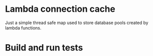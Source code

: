 # Lambda connection cache

Just a simple thread safe map used to store database pools created by lambda functions.

# Build and run tests

